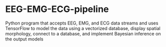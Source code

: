 # EEG-EMG-ECG-pipeline
Python program that accepts EEG, EMG, and ECG data streams and uses TensorFlow to model the data using a vectorized database, display spatial morphology, connect to a database, and implement Bayesian inference on the output models
